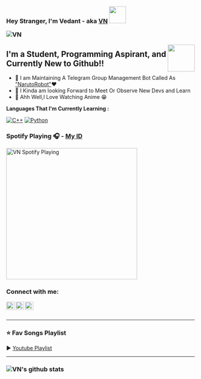 ### Hey Stranger, I'm Vedant - aka [VN][github] <img src="https://raw.githubusercontent.com/MartinHeinz/MartinHeinz/master/wave.gif" width="45px"> <p align="left"> <img src="https://komarev.com/ghpvc/?username=Vedant-VN&label=Profile%20views&color=0e75b6&style=plastic" alt="VN" /> </p>

<img src="https://64.media.tumblr.com/34784257378ce2c51675599159735772/tumblr_nd3b8i2gL01sedjuto1_400.gifv" align="right" width="72"/>

## I'm a Student, Programming Aspirant, and Currently New to Github!! 
- 🔰 I am Maintaining A Telegram Group Management Bot Called As ["NarutoRobot"][Naruto]❤
- 🔰 I Kinda am looking Forward to Meet Or Observe New Devs and Learn
- 🔰 Ahh Well,I Love Watching Anime 😁

**Languages That I'm Currently Learning :**

[![C++](https://img.shields.io/badge/-C++-%232c3e50?style=flat-square&logo=C++)](https://isocpp.org)
[![Python](https://img.shields.io/badge/-Python-%232c3e50?style=flat-square&logo=python)](https://python.org)

### Spotify Playing 🎧 - [My ID][Spotify]

[<img src="https://now-playing-codestackr.vercel.app/api/spotify-playing" alt="VN Spotify Playing" width="350" />](https://open.spotify.com/user/5goco7v2ndzwifzuvqv4x93qy)

### Connect with me:
[<img align="left" alt="VN | Telegram" width="22px" src="https://cdn.jsdelivr.net/npm/simple-icons@3.13.0/icons/telegram.svg" />][Telegram]
[<img align="left" alt="VN | YouTube" width="22px" src="https://cdn.jsdelivr.net/npm/simple-icons@v3/icons/youtube.svg" />][youtube]
[<img align="left" alt="VN | MAL" width="22px" src="https://cdn.jsdelivr.net/npm/simple-icons@3.13.0/icons/crunchyroll.svg" />][MAL]

<br />

<br />

---

### ⭐ Fav Songs Playlist

▶ [Youtube Playlist](https://www.youtube.com/playlist?list=PL6E2GmWufsArximvOKyoR533M3dLK8ogn)

---
### ![VN's github stats](https://github-readme-stats.vercel.app/api?username=Vedant-VN&show_icons=true&theme=radical&hide_title=true)

</details>

[github]: https://github.com/Vedant-VN
[Telegram]: https://t.me/Vedant_VN
[youtube]: https://www.youtube.com/channel/UCZco-dPIALFmA8P1tdSYieQ
[MAL]: https://myanimelist.net/profile/VEDANT_VN_
[Youtube Playlist]: https://www.youtube.com/playlist?list=PL6E2GmWufsArximvOKyoR533M3dLK8ogn
[Naruto]: https://t.me/NarutoRobot
[Spotify]: https://open.spotify.com/user/5goco7v2ndzwifzuvqv4x93qy
